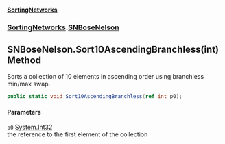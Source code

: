 #### [SortingNetworks](./index.md 'index')
### [SortingNetworks](./SortingNetworks.md 'SortingNetworks').[SNBoseNelson](./SortingNetworks-SNBoseNelson.md 'SortingNetworks.SNBoseNelson')
## SNBoseNelson.Sort10AscendingBranchless(int) Method
Sorts a collection of 10 elements in ascending order using branchless min/max swap.  
```csharp
public static void Sort10AscendingBranchless(ref int p0);
```
#### Parameters
<a name='SortingNetworks-SNBoseNelson-Sort10AscendingBranchless(int)-p0'></a>
`p0` [System.Int32](https://docs.microsoft.com/en-us/dotnet/api/System.Int32 'System.Int32')  
the reference to the first element of the collection  
  
